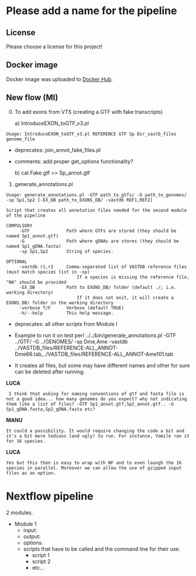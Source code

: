 # Please add a name for the pipeline

## License
Please choose a license for this project!

## Docker image
Docker image was uploaded to [Docker Hub](https://cloud.docker.com/u/biocorecrg/repository/docker/biocorecrg/exon_intron_pipe). 


## New flow (MI)

0) To add exons from VTS (creating a GTF with fake transcripts)

     a) IntroduceEXON_toGTF_v3.pl 

```
Usage: IntroduceEXON_toGTF_v3.pl REFERENCE GTF Sp Dir_vastb_files genome_file
```

* deprecates: join_annot_fake_files.pl
* comments: add proper get_options functionality?

     b) cat Fake.gtf >> Sp_annot.gtf


1) generate_annotations.pl

```
Usage: generate_annotations.pl -GTF path_to_gtfs/ -G path_to_genomes/ -sp Sp1,Sp2 [-EX_DB path_to_EXONS_DB/ -vastdb REF1,REF2]

Script that creates all annotation files needed for the second module of the pipeline

COMPULSORY
     -GTF              Path where GTFs are stored (they should be named Sp1_annot.gtf)
     -G                Path where gDNAs are stores (they should be named Sp1_gDNA.fasta)
     -sp Sp1,Sp2       String of species.

OPTIONAL
     -vastdb r1,r2     Comma-separated list of VASTDB reference files (must match species list in -sp)
                           If a species is missing the reference file, "NA" should be provided
     -EX_DB            Path to EXONS_DB/ folder (default ./; i.e. working directory)
                           If it does not exit, it will create a EXONS_DB/ folder in the working directory
     -verbose T/F      Verbose (default TRUE) 
     -h/--help         This help message.

```

     

* deprecates: all other scripts from Module I
* Example to run it on test
perl ../../bin/generate_annotations.pl -GTF ../GTF/ -G ../GENOMES/ -sp Dme,Ame -vastdb ../VASTDB_files/REFERENCE-ALL_ANNOT-Dme66.tab,../VASTDB_files/REFERENCE-ALL_ANNOT-Ame101.tab

* It creates all files, but some may have different names and other for sure can be deleted after running.


**LUCA**
```
 I think that asking for naming conventions of gtf and fasta file is not a good idea... how many genomes do you expect? why not indicating them like a list of files? -GTF Sp1_annot.gtf,Sp2_annot.gtf.. -G Sp1_gDNA.fasta,Sp2_gDNA.fasta etc? 
```
**MANU**
```
It could a possibility. It would require changing the code a bit and it's a bit more tedious (and ugly) to run. For instance, Yamile ran it for 16 species.
```

**LUCA**
```
Yes but this then is easy to wrap with NF and to even laungh the 16 species in parallel. Moreover we can allow the use of gzipped input files as an option. 
```


# Nextflow pipeline
2 modules.

* Module 1
     * input:
     * output:
     * options:
     * scripts that have to be called and the command line for their use.
          * script 1
          * script 2
          * etc...
